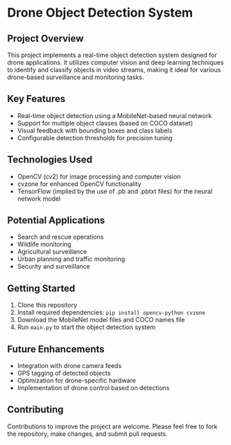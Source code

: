 # Drone Object Detection System

## Project Overview
This project implements a real-time object detection system designed for drone applications. It utilizes computer vision and deep learning techniques to identify and classify objects in video streams, making it ideal for various drone-based surveillance and monitoring tasks.

## Key Features
- Real-time object detection using a MobileNet-based neural network
- Support for multiple object classes (based on COCO dataset)
- Visual feedback with bounding boxes and class labels
- Configurable detection thresholds for precision tuning

## Technologies Used
- OpenCV (cv2) for image processing and computer vision
- cvzone for enhanced OpenCV functionality
- TensorFlow (implied by the use of .pb and .pbtxt files) for the neural network model

## Potential Applications
- Search and rescue operations
- Wildlife monitoring
- Agricultural surveillance
- Urban planning and traffic monitoring
- Security and surveillance

## Getting Started
1. Clone this repository
2. Install required dependencies: `pip install opencv-python cvzone`
3. Download the MobileNet model files and COCO names file
4. Run `main.py` to start the object detection system

## Future Enhancements
- Integration with drone camera feeds
- GPS tagging of detected objects
- Optimization for drone-specific hardware
- Implementation of drone control based on detections

## Contributing
Contributions to improve the project are welcome. Please feel free to fork the repository, make changes, and submit pull requests.
